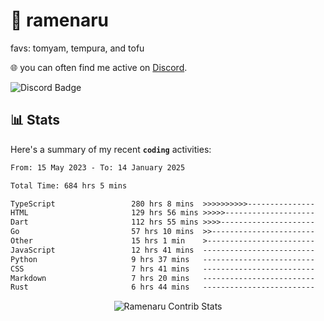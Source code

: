 # 🍜 ramenaru
favs: tomyam, tempura, and tofu

🌐 you can often find me active on [Discord](https://discordapp.com/users/503291004200157185).

![Discord Badge](https://dcbadge.vercel.app/api/shield/503291004200157185)

## 📊 Stats

Here's a summary of my recent **`coding`** activities:

<!--START_SECTION:waka-->

```txt
From: 15 May 2023 - To: 14 January 2025

Total Time: 684 hrs 5 mins

TypeScript                 280 hrs 8 mins  >>>>>>>>>>---------------   40.95 %
HTML                       129 hrs 56 mins >>>>>--------------------   19.00 %
Dart                       112 hrs 55 mins >>>>---------------------   16.51 %
Go                         57 hrs 10 mins  >>-----------------------   08.36 %
Other                      15 hrs 1 min    >------------------------   02.20 %
JavaScript                 12 hrs 41 mins  -------------------------   01.86 %
Python                     9 hrs 37 mins   -------------------------   01.41 %
CSS                        7 hrs 41 mins   -------------------------   01.12 %
Markdown                   7 hrs 20 mins   -------------------------   01.07 %
Rust                       6 hrs 44 mins   -------------------------   00.98 %
```

<!--END_SECTION:waka-->

<div style="text-align: center;">
   <img align="center" src="https://github-readme-streak-stats.herokuapp.com/?user=Ramenaru&theme=dark&card_width=520" alt="Ramenaru Contrib Stats" />
</div>

